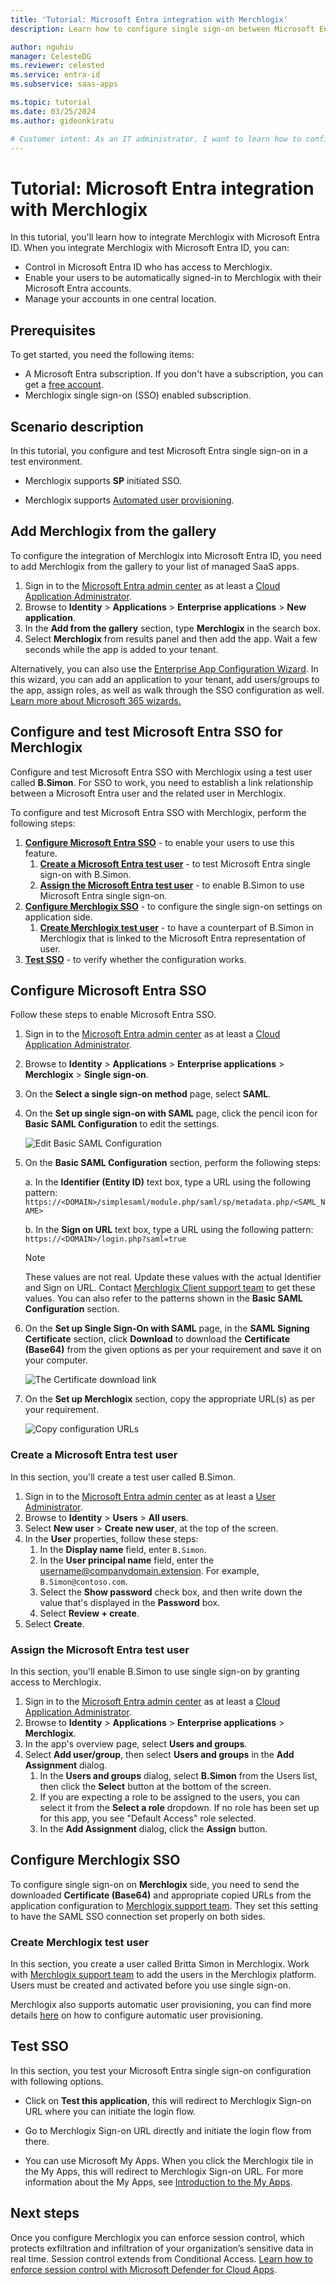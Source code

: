 ```yaml
---
title: 'Tutorial: Microsoft Entra integration with Merchlogix'
description: Learn how to configure single sign-on between Microsoft Entra ID and Merchlogix.

author: nguhiu
manager: CelesteDG
ms.reviewer: celested
ms.service: entra-id
ms.subservice: saas-apps

ms.topic: tutorial
ms.date: 03/25/2024
ms.author: gideonkiratu

# Customer intent: As an IT administrator, I want to learn how to configure single sign-on between Microsoft Entra ID and Merchlogix so that I can control who has access to Merchlogix, enable automatic sign-in with Microsoft Entra accounts, and manage my accounts in one central location.
---
```

# Tutorial: Microsoft Entra integration with Merchlogix

In this tutorial, you'll learn how to integrate Merchlogix with Microsoft Entra ID. When you integrate Merchlogix with Microsoft Entra ID, you can:

* Control in Microsoft Entra ID who has access to Merchlogix.
* Enable your users to be automatically signed-in to Merchlogix with their Microsoft Entra accounts.
* Manage your accounts in one central location.

## Prerequisites

To get started, you need the following items:

* A Microsoft Entra subscription. If you don't have a subscription, you can get a [free account](https://azure.microsoft.com/free/).
* Merchlogix single sign-on (SSO) enabled subscription.

## Scenario description

In this tutorial, you configure and test Microsoft Entra single sign-on in a test environment.

* Merchlogix supports **SP** initiated SSO.

* Merchlogix supports [Automated user provisioning](merchlogix-provisioning-tutorial.md).

## Add Merchlogix from the gallery

To configure the integration of Merchlogix into Microsoft Entra ID, you need to add Merchlogix from the gallery to your list of managed SaaS apps.

1. Sign in to the [Microsoft Entra admin center](https://entra.microsoft.com) as at least a [Cloud Application Administrator](~/identity/role-based-access-control/permissions-reference.md#cloud-application-administrator).
1. Browse to **Identity** > **Applications** > **Enterprise applications** > **New application**.
1. In the **Add from the gallery** section, type **Merchlogix** in the search box.
1. Select **Merchlogix** from results panel and then add the app. Wait a few seconds while the app is added to your tenant.

 Alternatively, you can also use the [Enterprise App Configuration Wizard](https://portal.office.com/AdminPortal/home?Q=Docs#/azureadappintegration). In this wizard, you can add an application to your tenant, add users/groups to the app, assign roles, as well as walk through the SSO configuration as well. [Learn more about Microsoft 365 wizards.](/microsoft-365/admin/misc/azure-ad-setup-guides)

<a name='configure-and-test-azure-ad-sso-for-merchlogix'></a>

## Configure and test Microsoft Entra SSO for Merchlogix

Configure and test Microsoft Entra SSO with Merchlogix using a test user called **B.Simon**. For SSO to work, you need to establish a link relationship between a Microsoft Entra user and the related user in Merchlogix.

To configure and test Microsoft Entra SSO with Merchlogix, perform the following steps:

1. **[Configure Microsoft Entra SSO](#configure-azure-ad-sso)** - to enable your users to use this feature.
    1. **[Create a Microsoft Entra test user](#create-an-azure-ad-test-user)** - to test Microsoft Entra single sign-on with B.Simon.
    1. **[Assign the Microsoft Entra test user](#assign-the-azure-ad-test-user)** - to enable B.Simon to use Microsoft Entra single sign-on.
1. **[Configure Merchlogix SSO](#configure-merchlogix-sso)** - to configure the single sign-on settings on application side.
    1. **[Create Merchlogix test user](#create-merchlogix-test-user)** - to have a counterpart of B.Simon in Merchlogix that is linked to the Microsoft Entra representation of user.
1. **[Test SSO](#test-sso)** - to verify whether the configuration works.

<a name='configure-azure-ad-sso'></a>

## Configure Microsoft Entra SSO

Follow these steps to enable Microsoft Entra SSO.

1. Sign in to the [Microsoft Entra admin center](https://entra.microsoft.com) as at least a [Cloud Application Administrator](~/identity/role-based-access-control/permissions-reference.md#cloud-application-administrator).
1. Browse to **Identity** > **Applications** > **Enterprise applications** > **Merchlogix** > **Single sign-on**.
1. On the **Select a single sign-on method** page, select **SAML**.
1. On the **Set up single sign-on with SAML** page, click the pencil icon for **Basic SAML Configuration** to edit the settings.

   ![Edit Basic SAML Configuration](common/edit-urls.png)

1. On the **Basic SAML Configuration** section, perform the following steps:

    a. In the **Identifier (Entity ID)** text box, type a URL using the following pattern:
    `https://<DOMAIN>/simplesaml/module.php/saml/sp/metadata.php/<SAML_NAME>`

	b. In the **Sign on URL** text box, type a URL using the following pattern:
    `https://<DOMAIN>/login.php?saml=true`

	> [!NOTE]
	> These values are not real. Update these values with the actual Identifier and Sign on URL. Contact [Merchlogix Client support team](https://www.merchlogix.com/contact/) to get these values. You can also refer to the patterns shown in the **Basic SAML Configuration** section.

1. On the **Set up Single Sign-On with SAML** page, in the **SAML Signing Certificate** section, click **Download** to download the **Certificate (Base64)** from the given options as per your requirement and save it on your computer.

	![The Certificate download link](common/certificatebase64.png)

1. On the **Set up Merchlogix** section, copy the appropriate URL(s) as per your requirement.

	![Copy configuration URLs](common/copy-configuration-urls.png)

<a name='create-an-azure-ad-test-user'></a>

### Create a Microsoft Entra test user 

In this section, you'll create a test user called B.Simon.

1. Sign in to the [Microsoft Entra admin center](https://entra.microsoft.com) as at least a [User Administrator](~/identity/role-based-access-control/permissions-reference.md#user-administrator).
1. Browse to **Identity** > **Users** > **All users**.
1. Select **New user** > **Create new user**, at the top of the screen.
1. In the **User** properties, follow these steps:
   1. In the **Display name** field, enter `B.Simon`.  
   1. In the **User principal name** field, enter the username@companydomain.extension. For example, `B.Simon@contoso.com`.
   1. Select the **Show password** check box, and then write down the value that's displayed in the **Password** box.
   1. Select **Review + create**.
1. Select **Create**.

<a name='assign-the-azure-ad-test-user'></a>

### Assign the Microsoft Entra test user

In this section, you'll enable B.Simon to use single sign-on by granting access to Merchlogix.

1. Sign in to the [Microsoft Entra admin center](https://entra.microsoft.com) as at least a [Cloud Application Administrator](~/identity/role-based-access-control/permissions-reference.md#cloud-application-administrator).
1. Browse to **Identity** > **Applications** > **Enterprise applications** > **Merchlogix**.
1. In the app's overview page, select **Users and groups**.
1. Select **Add user/group**, then select **Users and groups** in the **Add Assignment** dialog.
   1. In the **Users and groups** dialog, select **B.Simon** from the Users list, then click the **Select** button at the bottom of the screen.
   1. If you are expecting a role to be assigned to the users, you can select it from the **Select a role** dropdown. If no role has been set up for this app, you see "Default Access" role selected.
   1. In the **Add Assignment** dialog, click the **Assign** button.

## Configure Merchlogix SSO

To configure single sign-on on **Merchlogix** side, you need to send the downloaded **Certificate (Base64)** and appropriate copied URLs from the application configuration to [Merchlogix support team](https://www.merchlogix.com/contact/). They set this setting to have the SAML SSO connection set properly on both sides.

### Create Merchlogix test user

In this section, you create a user called Britta Simon in Merchlogix. Work with [Merchlogix support team](https://www.merchlogix.com/contact/) to add the users in the Merchlogix platform. Users must be created and activated before you use single sign-on.

Merchlogix also supports automatic user provisioning, you can find more details [here](./merchlogix-provisioning-tutorial.md) on how to configure automatic user provisioning.

## Test SSO

In this section, you test your Microsoft Entra single sign-on configuration with following options. 

* Click on **Test this application**, this will redirect to Merchlogix Sign-on URL where you can initiate the login flow. 

* Go to Merchlogix Sign-on URL directly and initiate the login flow from there.

* You can use Microsoft My Apps. When you click the Merchlogix tile in the My Apps, this will redirect to Merchlogix Sign-on URL. For more information about the My Apps, see [Introduction to the My Apps](https://support.microsoft.com/account-billing/sign-in-and-start-apps-from-the-my-apps-portal-2f3b1bae-0e5a-4a86-a33e-876fbd2a4510).

## Next steps

Once you configure Merchlogix you can enforce session control, which protects exfiltration and infiltration of your organization’s sensitive data in real time. Session control extends from Conditional Access. [Learn how to enforce session control with Microsoft Defender for Cloud Apps](/cloud-app-security/proxy-deployment-aad).

